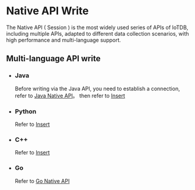 # Native API Write
The Native API ( Session ) is the most widely used series of APIs of IoTDB, including multiple APIs, adapted to different data collection scenarios, with high performance and multi-language support.

## Multi-language API write
* ### Java
    Before writing via the Java API, you need to establish a connection, refer to [Java Native API](../API/Programming-Java-Native-API.md)。
    then refer to [Insert](../API/Programming-Java-Native-API.md#insert)

* ### Python
    Refer to [Insert](../API/Programming-Python-Native-API.md#insert)

* ### C++ 
    Refer to [Insert](../API/Programming-Cpp-Native-API.md#insert)

* ### Go
    Refer to [Go Native API](../API/Programming-Go-Native-API.md)